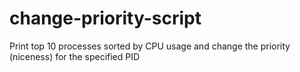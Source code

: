# change-priority-script
Print top 10 processes sorted by CPU usage and change the priority (niceness) for the specified PID
